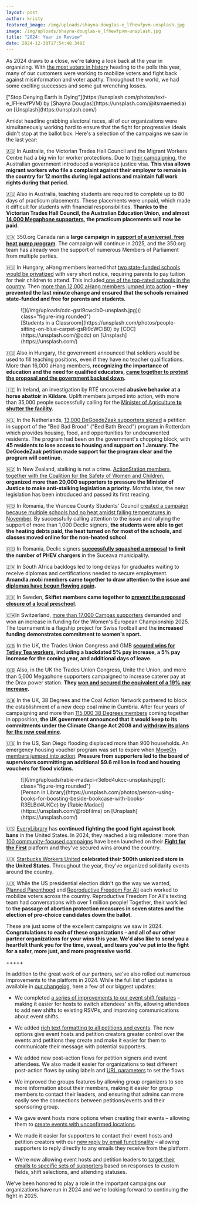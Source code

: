 ```yaml
---
layout: post
author: kristy
featured_image: /img/uploads/shayna-douglas-e_lfhewfpvm-unsplash.jpg
image: /img/uploads/shayna-douglas-e_lfhewfpvm-unsplash.jpg
title: "2024: Year in Review"
date: 2024-12-30T17:54:48.340Z
---
```

As 2024 draws to a close, we're taking a look back at the year in organizing. With [the most voters in history](https://time.com/6550920/world-elections-2024/) heading to the polls this year, many of our customers were working to mobilize voters and fight back against misinformation and voter apathy. Throughout the world, we had some exciting successes and some gut wrenching losses. 

<figcaption class="figure-caption" markdown="1">
["Stop Denying Earth is Dying"](https://unsplash.com/photos/text-e_lFHewfPVM) by [Shayna Douglas](https://unsplash.com/@itsmaemedia) on [Unsplash](https://unsplash.com/)
</figcaption>

Amidst headline grabbing electoral races, all of our organizations were simultaneously working hard to ensure that the fight for progressive ideals didn't stop at the ballot box. Here's a selection of the campaigns we saw in the last year:

🇦🇺 In Australia, the Victorian Trades Hall Council and the Migrant Workers Centre had a big win for worker protections. Due to [their campaigning](https://www.megaphone.org.au/petitions/exploited-worker-guarantee-protection-against-cancellation), the Australian government introduced a workplace justice visa. **This visa allows migrant workers who file a complaint against their employer to remain in the country for 12 months during legal actions and maintain full work rights during that period.** 

🇦🇺 Also in Australia, teaching students are required to complete up to 80 days of practicum placements. These placements were unpaid, which made it difficult for students with financial responsibilities. **Thanks to the Victorian Trades Hall Council, the Australian Education Union, and almost [14,000 Megaphone supporters](https://www.megaphone.org.au/petitions/paid-placements-for-all-pre-service-teachers), the practicum placements will now be paid.** 

🇨🇦 350.org Canada ran a **large campaign in** [**support of a universal, free heat pump program**](https://community.350.org/efforts/heat-pumps-for-all/lookup/new). The campaign will continue in 2025, and the 350.org team has already won the support of numerous Members of Parliament from multiple parties. 

🇭🇺 In Hungary, aHang members learned that [two state-funded schools would be privatized](https://szabad.ahang.hu/petitions/mentsuk-meg-a-tamasi-aron-iskolat) with very short notice, requiring parents to pay tuition for their children to attend. This included[ one of the top-rated schools in the country](https://szabad.ahang.hu/petitions/vedjuk-meg-a-veres-peter-gimnaziumot). Then [more than 12,000 aHang members jumped into action](https://ahang.hu/iranytu) – **they prevented the last minute change and ensured that the schools remained state-funded and free for parents and students.** 

<figure markdown="1">
![](/img/uploads/cdc-gsri9cwcib0-unsplash.jpg){: class="figure-img rounded"}

<figcaption class="figure-caption" markdown="1">
[Students in a Classroom](https://unsplash.com/photos/people-sitting-on-blue-carpet-gsRi9cWCIB0) by [CDC](https://unsplash.com/@cdc) on [Unsplash](https://unsplash.com/)
</figcaption>
</figure>


🇭🇺 Also in Hungary, the government announced that soldiers would be used to fill teaching positions, even if they have no teacher qualifications. More than 16,000 aHang members, **recognizing the importance of education and the need for qualified educators, [came together to protest the proposal and the government backed down](https://szabad.ahang.hu/petitions/ne-katonakkal-oldjak-meg-a-pedagogushianyt).** 

🇮🇪 In Ireland, an investigation by RTÉ uncovered **abusive behavior at a horse abattoir in Kildare**. Uplift members jumped into action, with more than 35,000 people successfully calling for the [Minister of Agriculture **to shutter the facility**](https://my.uplift.ie/petitions/shut-down-kildare-s-horse-abbatoir)**.**  

🇳🇱 In the Netherlands, [13,000 DeGoedeZaak supporters signed](https://actie.degoedezaak.org/petitions/behoud-de-bed-bad-brood-in-rotterdam) a petition in support of the "Bed Bad Brood" ("Bed Bath Bread") program in Rotterdam which provides housing, food, and opportunities for undocumented residents. The program had been on the government's chopping block, with **45 residents to lose access to housing and support on 1 January. The DeGoedeZaak petition made support for the program clear and the program will continue.**

🇳🇿 In New Zealand, stalking is not a crime. [ActionStation members, together with the Coalition for the Safety of Women and Children](https://our.actionstation.org.nz/petitions/protect-women-make-stalking-illegal-1), **organized more than 20,000 supporters to pressure the Minister of Justice to make anti-stalking legislation a priority.** Months later, the new legislation has been introduced and passed its first reading. 

🇷🇴 In Romania, the Vrancea County Students' Council [created a campaign because multiple schools had no heat amidst falling temperatures in November](https://campaniamea.de-clic.ro/petitions/solicitam-trecerea-la-invatamantul-online). By successfully calling attention to the issue and rallying the support of more than 1,000 Declic signers, **the students were able to get the heating debts paid, the heat turned on for most of the schools, and classes moved online for the non-heated school**.

🇷🇴 In Romania, Declic signers **[successfully squashed a proposal](https://campaniamea.de-clic.ro/petitions/nu-renuntati-la-infrastructura-de-incarcare-a-masinilor-electrice-si-phev-din-suceava) to limit the number of PHEV chargers** in the Suceava municipality.

🇿🇦 In South Africa backlogs led to long delays for graduates waiting to receive diplomas and certifications needed to secure employment. **Amandla.mobi members came together to draw attention to the issue and [diplomas have begun flowing again](https://awethu.amandla.mobi/petitions/we-demand-the-dept-of-education-to-release-our-diplomas).**

🇸🇪 In Sweden, **Skiftet members came together to [prevent the proposed closure of a local preschool](https://www.mittskifte.org/petitions/bevara-modeshogs-forskola-for-barnens-trygghet-en-hallbar-framtid-och-ett-levande-lokalsamhalle).**

🇨🇭In Switzerland, [more than 17,000 Campax supporters](https://act.campax.org/petitions/kurzungen-bei-der-frauen-em-rote-karte-fur-den-bundesrat) demanded and won an increase in funding for the Women's European Championship 2025. The tournament is a flagship project for Swiss football and the **increased funding demonstrates commitment to women's sport.**  

🇬🇧 In the UK, the Trades Union Congress and GMB **[secured wins for Tetley Tea workers](https://www.megaphone.org.uk/petitions/support-tetley-tea-workers-as-they-take-action-over-poverty-pay), including a backdated 5% pay increase, a 5% pay increase for the coming year, and additional days of leave.** 

🇬🇧 Also, in the UK the Trades Union Congress, Unite the Union, and more than 5,000 Megaphone supporters campaigned to increase caterer pay at the Drax power station. **They [won and secured the equivalent of a 19% pay increase](https://www.megaphone.org.uk/petitions/demand-a-pay-rise-for-catering-workers-at-drax-power-station).**

🇬🇧 In the UK, 38 Degrees and the Coal Action Network partnered to block the establishment of a new deep coal mine in Cumbria. After four years of campaigning and more than [115,000 38 Degrees members](https://you.38degrees.org.uk/petitions/stop-the-cumbria-coal-mine) coming together in opposition, **the UK government announced that it would keep to its commitments under the Climate Change Act 2008 and [withdraw its plans for the new coal mine](https://www.theguardian.com/environment/2024/sep/13/high-court-blocks-cumbria-plan-for-first-new-uk-coalmine-in-30-years)**. 

🇺🇸 In the US, San Diego flooding displaced more than 900 households. An emergency housing voucher program was set to expire when [MoveOn members jumped into action](https://sign.moveon.org/petitions/extended-hotel-vouchers-for-san-diego-flood-victims). **Pressure from supporters led to the board of supervisors committing an additional $9.6 million in food and housing vouchers for flood victims.** 

<figure markdown="1">
![](/img/uploads/rabie-madaci-r3elbd4ukcc-unsplash.jpg){: class="figure-img rounded"}

<figcaption class="figure-caption" markdown="1">
[Person in Library](https://unsplash.com/photos/person-using-books-for-boosting-beside-bookcase-with-books-R3ELBd4UKCc) by [Rabie Madaci](https://unsplash.com/@robfilms) on [Unsplash](https://unsplash.com/)
</figcaption>
</figure>

🇺🇸 [EveryLibrary](https://www.everylibrary.org/) has **continued fighting the good fight against book bans** in the United States. In 2024, they reached a big milestone: more than [100 community-focused campaigns](https://www.everylibrary.org/100_campaigns_against_book_bans) have been launched on their **[Fight for the First](https://www.fightforthefirst.org/)** platform and they've secured wins around the country. 

🇺🇸 [Starbucks Workers United](https://sbworkersunited.org/) **celebrated their 500th unionized store in the United States.** Throughout the year, they've organized solidarity events around the country. 

🇺🇸 While the US presidential election didn't go the way we wanted, [Planned Parenthood](https://act.plannedparenthoodaction.org/) and [Reproductive Freedom For All](https://events.reproductivefreedomforall.org/) each worked to mobilize voters across the country. Reproductive Freedom For All's texting team had conversations with over 1 million people! Together, their work led to **the passage of abortion protection measures in seven states and the election of pro-choice candidates down the ballot.** 

These are just some of the excellent campaigns we saw in 2024. **Congratulations  to each of these organizations – and all of our other partner organizations for your wins this year. We'd also like to send you a heartfelt thank you for the time, sweat, and tears you've put into the fight for a safer, more just, and more progressive world.**


+++++ 



In addition to the great work of our partners, we've also rolled out numerous improvements to the platform in 2024. While the full list of updates is available in [our changelog](https://www.controlshiftlabs.com/changelog/), here a few of our biggest updates: 

* We completed [a series of improvements to our event shift features](https://support.controlshiftlabs.com/hc/en-us/articles/9544869266831) – making it easier for hosts to switch attendees' shifts, allowing attendees to add new shifts to existing RSVPs, and improving communications about event shifts. 

* We added [rich text formatting to all petitions and events](https://mailchi.mp/controlshiftlabs/rich-text). The new options give event hosts and petition creators greater control over the events and petitions they create and make it easier for them to communicate their message with potential supporters. 

* We added new post-action flows for petition signers and event attendees. We also made it easier for organizations to test different post-action flows by using labels and [URL parameters](https://support.controlshiftlabs.com/hc/en-us/articles/203569208-Configuring-Post-Signing-Actions#url) to set the flows. 

* We improved the groups features by allowing group organizers to see more information about their members, making it easier for group members to contact their leaders, and ensuring that admins can more easily see the connections between petitions/events and their sponsoring group. 

* We gave event hosts more options when creating their events – allowing them to [create events with unconfirmed locations](https://support.controlshiftlabs.com/hc/en-us/articles/10849367249423-New-Events-with-Unconfirmed-Locations).

* We made it easier for supporters to contact their event hosts and petition creators with our [new reply by email functionality](https://support.controlshiftlabs.com/hc/en-us/articles/10567763664783-Supporter-Leader-Communication-Improvements) – allowing supporters to reply directly to any emails they receive from the platform.

* We're now allowing event hosts and petition leaders to [target their emails to specific sets of supporters](https://www.controlshiftlabs.com/2024/12/16/improving-communications-between-supporters) based on responses to custom fields, shift selections, and attending statuses.  

We’ve been honored to play a role in the important campaigns our organizations have run in 2024 and we're looking forward to continuing the fight in 2025.


